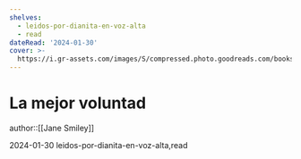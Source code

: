 ```yaml
---
shelves:
  - leidos-por-dianita-en-voz-alta
  - read
dateRead: '2024-01-30'
cover: >-
  https://i.gr-assets.com/images/S/compressed.photo.goodreads.com/books/1621765477l/58123063._SY475_.jpg
---
```

# La mejor voluntad

author::[[Jane Smiley]]

2024-01-30
leidos-por-dianita-en-voz-alta,read